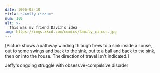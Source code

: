 ```yaml
---
date: 2006-05-10
title: "Family Circus"
num: 100
alt: >-
  This was my friend David's idea
img: https://imgs.xkcd.com/comics/family_circus.jpg
---
```

[Picture shows a pathway winding through trees to a sink inside a house, out to some swings and back to the sink, out to a ball and back to the sink, then on into the house. The direction of travel isn't indicated.]

Jeffy's ongoing struggle with obsessive-compulsive disorder